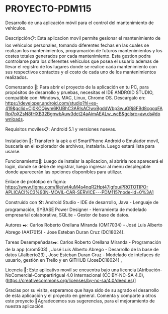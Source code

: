 # PROYECTO-PDM115
Desarrollo de una aplicación móvil para el control del mantenimiento de vehículos.

Descripción📋: Esta aplicacion movil permite gesionar el mantenimiento de los vehiculos personales, tomando diferentes fechas en las cuales se realizan los mantenimientos, programación de futuros mantenimientos y los costes totales generados por cada mantenimiento. Esta gestion podra controlarse para los diferentes vehiculos que posea el usuario ademas de llevar el registro de los lugares donde se realice cada mantenimiento con sus respectivos contactos y el costo de cada uno de los mantenimientos realizados.


Comenzando 🚀: Para abrir el proyecto de la aplicación en tu PC, para propósitos de desarrollo y pruebas, necesitas el IDE ANDROID STUDIO, compatible con: Windows, MAC, Linux, Chrome OS. Descargalo en: https://developer.android.com/studio?hl=es-419&gclid=Cj0KCQjwm6KUBhC3ARIsACIwxBgddWbp3wuGRj8FBd8cggqFARpi7pXZsN8fHXB32BgnwbAuw3dct24aAimAEALw_wcB&gclsrc=aw.ds#downloads.


Requisitos moviles📋: Android 5.1 y versiones nuevas.


Instalación 🔧: Transferir la apk a el SmartPhone Android o Emulador movil, buscarla en el explorador de archivos, instalarla. Luego estará lista para usarse.


Funcionamiento🔧: Luego de instalar la aplicacion, al abrirla nos aparecerá el login, donde se debe de registrar, luego ingresar al menu desplegable donde aparecerán las opciones disponibles para utilizar.


Enlace de prototipo en figma: https://www.figma.com/file/wt4uM4s4nqR2Hpt47igfou/PROTOTIPO-APLICACI%C3%93N-MOVIL-CAR-SERVICE---PDM115?node-id=0%3A1


Construido con 🛠️: Android Studio - IDE de desarrollo, Java - Lenguaje de programación, SYBASE Power Designer - Herramienta de modelado empresarial colaborativa, SQLite - Gestor de base de datos.


Autores ✒️: Carlos Roberto Orellana Miranda (OM17034) - José Luis Alberto Abrego (AA17015) - Jose Esteban Duran Cruz (DC18024).


Tareas Desempeñadas✒️: Carlos Roberto Orellana Miranda - Programación de la app (crom503) , 
José Luis Alberto Abrego - Desarrollo de la base de datos (Jlalberto23) , 
Jose Esteban Duran Cruz - Modelado de intefaces de usuario, gestión en Trello y en GITHUB (JoseDC18024) , 


Licencia 📄: Este aplicativo movil se encuentra bajo una licencia [Atribución-NoComercial-CompartirIgual 4.0 Internacional (CC BY-NC-SA 4.0),(https://creativecommons.org/licenses/by-nc-sa/4.0/deed.es)]


Gracias por su visita, esperamos que haya sido de su agrado el desarrollo de esta aplicación y el proyecto en general.
Comenta y comparte a otros este proyecto 📢Agradecemos sus sugerencias, para el mejoramiento de nuestra aplicación.
